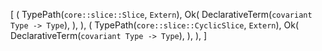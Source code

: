 [
    (
        TypePath(`core::slice::Slice`, `Extern`),
        Ok(
            DeclarativeTerm(`covariant Type -> Type`),
        ),
    ),
    (
        TypePath(`core::slice::CyclicSlice`, `Extern`),
        Ok(
            DeclarativeTerm(`covariant Type -> Type`),
        ),
    ),
]